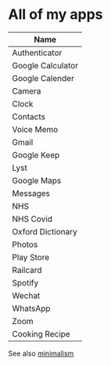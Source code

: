 # All of my apps

| Name              |
|-------------------|
| Authenticator     |
| Google Calculator |
| Google Calender   |
| Camera            |
| Clock             |
| Contacts          |
| Voice Memo        |
| Gmail             |
| Google Keep       |
| Lyst              |
| Google Maps       |
| Messages          |
| NHS               |
| NHS Covid         |
| Oxford Dictionary |
| Photos            |
| Play Store        |
| Railcard          |
| Spotify           |
| Wechat            |
| WhatsApp          |
| Zoom              |
| Cooking Recipe    |

See also [minimalism](minimalism.md)
